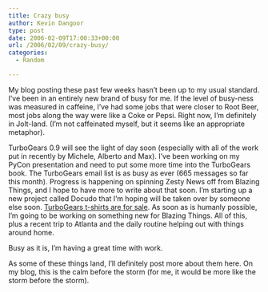 ```yaml
---
title: Crazy busy
author: Kevin Dangoor
type: post
date: 2006-02-09T17:00:33+00:00
url: /2006/02/09/crazy-busy/
categories:
  - Random

---
```

My blog posting these past few weeks hasn&#8217;t been up to my usual standard. I&#8217;ve been in an entirely new brand of busy for me. If the level of busy-ness was measured in caffeine, I&#8217;ve had some jobs that were closer to Root Beer, most jobs along the way were like a Coke or Pepsi. Right now, I&#8217;m definitely in Jolt-land. (I&#8217;m not caffeinated myself, but it seems like an appropriate metaphor).

TurboGears 0.9 will see the light of day soon (especially with all of the work put in recently by Michele, Alberto and Max). I&#8217;ve been working on my PyCon presentation and need to put some more time into the TurboGears book. The TurboGears email list is as busy as ever (665 messages so far this month). Progress is happening on spinning Zesty News off from Blazing Things, and I hope to have more to write about that soon. I&#8217;m starting up a new project called Docudo that I&#8217;m hoping will be taken over by someone else soon. [TurboGears t-shirts are for sale][1]. As soon as is humanly possible, I&#8217;m going to be working on something new for Blazing Things. All of this, plus a recent trip to Atlanta and the daily routine helping out with things around home.

Busy as it is, I&#8217;m having a great time with work.

As some of these things land, I&#8217;ll definitely post more about them here. On my blog, this is the calm before the storm (for me, it would be more like the storm before the storm).

 [1]: http://store.turbogears.org/